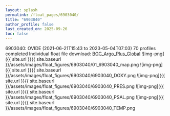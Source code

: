 ```yaml
---
layout: splash
permalink: /float_pages/6903040/
title: "6903040"
author_profile: false
last_created_on: 2025-09-26
toc: false
---
```

 
6903040: OVIDE (2021-06-21T15:43 to 2023-05-04T07:03)
70 profiles completed
Individual float file download: [BGC_Argo_Plus_Global](https://ftp.soest.hawaii.edu/bgc_argo_plus/Individual_Floats/outliers_removed/6903040_Sprof_processed.nc)
![img-png]({{ site.url }}{{ site.baseurl }}/assets/images/float_figures/6903040/01_6903040_map.png
![img-png]({{ site.url }}{{ site.baseurl }}/assets/images/float_figures/6903040/6903040_DOXY.png
![img-png]({{ site.url }}{{ site.baseurl }}/assets/images/float_figures/6903040/6903040_PRES.png
![img-png]({{ site.url }}{{ site.baseurl }}/assets/images/float_figures/6903040/6903040_PSAL.png
![img-png]({{ site.url }}{{ site.baseurl }}/assets/images/float_figures/6903040/6903040_TEMP.png
